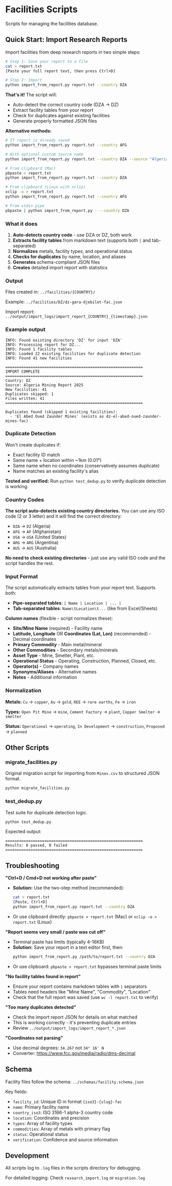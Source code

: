 # Facilities Scripts

Scripts for managing the facilities database.

## Quick Start: Import Research Reports

Import facilities from deep research reports in two simple steps:

```bash
# Step 1: Save your report to a file
cat > report.txt
[Paste your full report text, then press Ctrl+D]

# Step 2: Import
python import_from_report.py report.txt --country DZA
```

**That's it!** The script will:
- Auto-detect the correct country code (DZA → DZ)
- Extract facility tables from your report
- Check for duplicates against existing facilities
- Generate properly formatted JSON files

**Alternative methods:**

```bash
# If report is already saved
python import_from_report.py report.txt --country AFG

# With optional custom source name
python import_from_report.py report.txt --country DZA --source "Algeria Mining Report 2025"

# From clipboard (Mac)
pbpaste > report.txt
python import_from_report.py report.txt --country DZA

# From clipboard (Linux with xclip)
xclip -o > report.txt
python import_from_report.py report.txt --country AFG

# From stdin pipe
pbpaste | python import_from_report.py - --country DZA
```

### What it does

1. **Auto-detects country code** - use DZA or DZ, both work
2. **Extracts facility tables** from markdown text (supports both `|` and tab-separated)
3. **Normalizes** metals, facility types, and operational status
4. **Checks for duplicates** by name, location, and aliases
5. **Generates** schema-compliant JSON files
6. **Creates** detailed import report with statistics

### Output

Files created in: `../facilities/{COUNTRY}/`

Example: `../facilities/DZ/dz-gara-djebilet-fac.json`

Import report: `../output/import_logs/import_report_{COUNTRY}_{timestamp}.json`

### Example output

```
INFO: Found existing directory 'DZ' for input 'DZA'
INFO: Processing report for DZ...
INFO: Found 1 facility tables
INFO: Loaded 22 existing facilities for duplicate detection
INFO: Found 41 new facilities

============================================================
IMPORT COMPLETE
============================================================
Country: DZ
Source: Algeria Mining Report 2025
New facilities: 41
Duplicates skipped: 1
Files written: 41
============================================================

Duplicates found (skipped 1 existing facilities):
  - 'El Abed Oued Zaunder Mines' (exists as dz-el-abed-oued-zaunder-mines-fac)
```

### Duplicate Detection

Won't create duplicates if:
- Exact facility ID match
- Same name + location within ~1km (0.01°)
- Same name when no coordinates (conservatively assumes duplicate)
- Name matches an existing facility's alias

**Tested and verified:** Run `python test_dedup.py` to verify duplicate detection is working.

### Country Codes

**The script auto-detects existing country directories.** You can use any ISO code (2 or 3 letter) and it will find the correct directory:

- `DZA` → `DZ` (Algeria)
- `AFG` → `AF` (Afghanistan)
- `USA` → `USA` (United States)
- `ARG` → `ARG` (Argentina)
- `AUS` → `AUS` (Australia)

**No need to check existing directories** - just use any valid ISO code and the script handles the rest.

### Input Format

The script automatically extracts tables from your report text. Supports both:
- **Pipe-separated tables**: `| Name | Location | ... |`
- **Tab-separated tables**: `Name\tLocation\t...` (like from Excel/Sheets)

**Column names** (flexible - script normalizes these):
- **Site/Mine Name** (required) - Facility name
- **Latitude, Longitude** OR **Coordinates (Lat, Lon)** (recommended) - Decimal coordinates
- **Primary Commodity** - Main metal/mineral
- **Other Commodities** - Secondary metals/minerals
- **Asset Type** - Mine, Smelter, Plant, etc.
- **Operational Status** - Operating, Construction, Planned, Closed, etc.
- **Operator(s)** - Company names
- **Synonyms/Aliases** - Alternative names
- **Notes** - Additional information

### Normalization

**Metals:** `Cu` → `copper`, `Au` → `gold`, `REE` → `rare earths`, `Fe` → `iron`

**Types:** `Open Pit Mine` → `mine`, `Cement Factory` → `plant`, `Copper Smelter` → `smelter`

**Status:** `Operational` → `operating`, `In Development` → `construction`, `Proposed` → `planned`

## Other Scripts

### migrate_facilities.py

Original migration script for importing from `Mines.csv` to structured JSON format.

```bash
python migrate_facilities.py
```

### test_dedup.py

Test suite for duplicate detection logic.

```bash
python test_dedup.py
```

Expected output:
```
============================================================
Results: 6 passed, 0 failed
============================================================
```

## Troubleshooting

**"Ctrl+D / Cmd+D not working after paste"**
- **Solution:** Use the two-step method (recommended):
  ```bash
  cat > report.txt
  [Paste, Ctrl+D]
  python import_from_report.py report.txt --country DZA
  ```
- Or use clipboard directly: `pbpaste > report.txt` (Mac) or `xclip -o > report.txt` (Linux)

**"Report seems very small / paste was cut off"**
- Terminal paste has limits (typically 4-16KB)
- **Solution:** Save your report in a text editor first, then:
  ```bash
  python import_from_report.py /path/to/report.txt --country DZA
  ```
- Or use clipboard: `pbpaste > report.txt` bypasses terminal paste limits

**"No facility tables found in report"**
- Ensure your report contains markdown tables with `|` separators
- Tables need headers like "Mine Name", "Commodity", "Location"
- Check that the full report was saved (use `wc -l report.txt` to verify)

**"Too many duplicates detected"**
- Check the import report JSON for details on what matched
- This is working correctly - it's preventing duplicate entries
- Review `../output/import_logs/import_report_*.json`

**"Coordinates not parsing"**
- Use decimal degrees: `34.267` not `34° 16' N`
- Converter: https://www.fcc.gov/media/radio/dms-decimal

## Schema

Facility files follow the schema: `../schemas/facility.schema.json`

Key fields:
- `facility_id`: Unique ID in format `{iso3}-{slug}-fac`
- `name`: Primary facility name
- `country_iso3`: ISO 3166-1 alpha-3 country code
- `location`: Coordinates and precision
- `types`: Array of facility types
- `commodities`: Array of metals with primary flag
- `status`: Operational status
- `verification`: Confidence and source information

## Development

All scripts log to `.log` files in the scripts directory for debugging.

For detailed logging: Check `research_import.log` or `migration.log`
